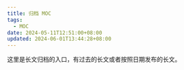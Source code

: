 ```yaml
---
title: 归档 MOC
tags:
  - MOC
date: 2024-05-11T12:51:00+08:00
updated: 2024-06-01T13:44:28+08:00
---
```

这里是长文归档的入口，有过去的长文或者按照日期发布的长文。

